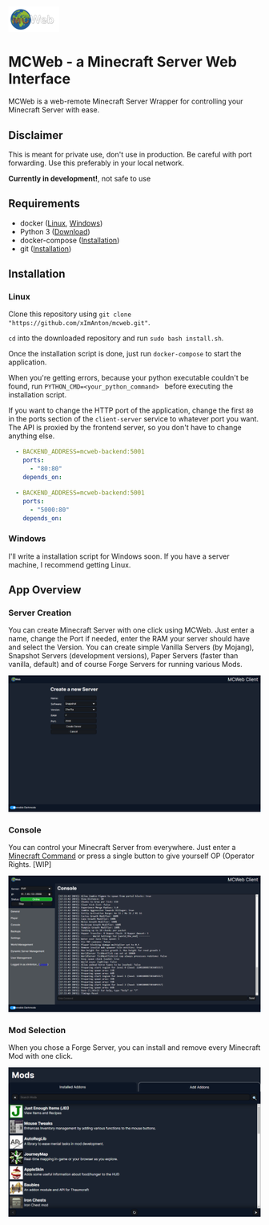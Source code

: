 <img src="mcweb-client/public/logo_wide_bright.png" alt="Logo" style="zoom:10%;" />

# MCWeb - a Minecraft Server Web Interface

MCWeb is a web-remote Minecraft Server Wrapper for controlling your Minecraft Server with ease.

## Disclaimer

This is meant for private use, don't use in production. Be careful with port forwarding. Use this preferably in your local network.

**Currently in development!**, not safe to use

## Requirements

* docker ([Linux](https://docs.docker.com/engine/install/ubuntu/), [Windows](https://docs.docker.com/docker-for-windows/install/))
* Python 3 ([Download](https://www.python.org/downloads/))
* docker-compose ([Installation](https://docs.docker.com/compose/install/))
* git ([Installation](https://git-scm.com/book/en/v2/Getting-Started-Installing-Git))

## Installation

### Linux

Clone this repository using `git clone "https://github.com/xImAnton/mcweb.git"`.

`cd` into the downloaded repository and run `sudo bash install.sh`.

Once the installation script is done, just run `docker-compose` to start the application.

When you're getting errors, because your python executable couldn't be found, run `PYTHON_CMD=<your_python_command> ` before executing the installation script.

If you want to change the HTTP port of the application, change the first `80` in the ports section of the `client-server` service to whatever port you want. The API is proxied by the frontend server, so you don't have to change anything else.

```yaml
  - BACKEND_ADDRESS=mcweb-backend:5001
    ports:
      - "80:80"
    depends_on:
```

```yaml
  - BACKEND_ADDRESS=mcweb-backend:5001
    ports:
      - "5000:80"
    depends_on:
```

### Windows

I'll write a installation script for Windows soon. If you have a server machine, I recommend getting Linux.

## App Overview

### Server Creation

You can create Minecraft Server with one click using MCWeb. Just enter a name, change the Port if needed, enter the RAM your server should have and select the Version. You can create simple Vanilla Servers (by Mojang), Snapshot Servers (development versions), Paper Servers (faster than vanilla, default) and of course Forge Servers for running various Mods.

![Server Creation](/docs/createserver.png)
### Console

You can control your Minecraft Server from everywhere. Just enter a [Minecraft Command](https://minecraft.fandom.com/wiki/Commands) or press a single button to give yourself OP (Operator Rights. [WIP]

![Server Console](/docs/console.png)
### Mod Selection

When you chose a Forge Server, you can install and remove every Minecraft Mod with one click.

![Mod Selection](/docs/modselection.png)
